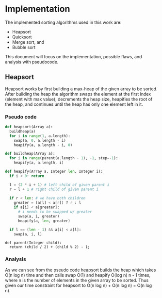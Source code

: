 # Implementation

The implemented sorting algorithms used in this work are:

  * Heapsort
  * Quicksort
  * Merge sort, and
  * Bubble sort

This document will focus on the implementation, possible flaws, and analysis
with pseudocode.

## Heapsort

Heapsort works by first building a max-heap of the given array to be sorted.
After building the heap the algorithm swaps the element at the first index
(element with max value), decrements the heap size, heapifies the root of the
heap, and continues until the heap has only one element left in it.

### Pseudo code

```python
def heapsort(Array a):
  buildheap(a)
  for i in range(1, a.length):
    swap(a, 0, a.length - i)
    heapify(a, a.length - i, 0)
```


```python
def buildheap(Array a):
  for i in range(parent(a.length - 1), -1, step=-1):
    heapify(a, a.length, i)
```

```python
def heapify(Array a, Integer len, Integer i):
  if i < 0: return

  l = (2 * i + 1) # left child of given parent i
  r = l + 1 # right child of given parent i
  
  if r < len: # we have both children
    greater = (a[l] < a[r]) ? r : l
    if a[i] < a[greater]:
      # i needs to be swapped w/ greater
      swap(a, i, greater)
      heapify(a, len, greater)

  if l == (len - 1) && a[i] < a[l]:
    swap(a, i, l)
```

```
def parent(Integer child):
  return (child / 2) + (child % 2) - 1;
```

### Analysis

As we can see from the pseudo code heapsort builds the heap which takes
O(n log n) time and then calls swap O(1) and heapify O(log n) n - 1 times,
where n is the number of elements in the given array to be sorted. Thus given
our time constraint for heapsort to O(n log n) + O(n log n) = O(n log n).

